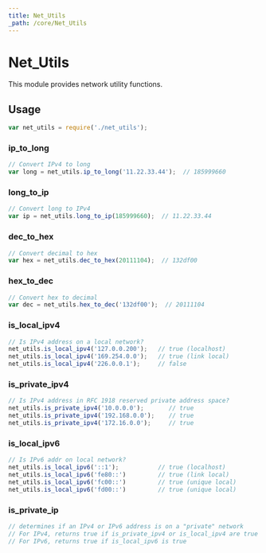 ```yaml
---
title: Net_Utils
_path: /core/Net_Utils
---
```


# Net_Utils

This module provides network utility functions.

## Usage

```js
var net_utils = require('./net_utils');
```

### ip_to_long

```js
// Convert IPv4 to long
var long = net_utils.ip_to_long('11.22.33.44');  // 185999660
```

### long_to_ip

```js
// Convert long to IPv4
var ip = net_utils.long_to_ip(185999660);  // 11.22.33.44
```

### dec_to_hex

```js
// Convert decimal to hex
var hex = net_utils.dec_to_hex(20111104);  // 132df00
```

### hex_to_dec

```js
// Convert hex to decimal
var dec = net_utils.hex_to_dec('132df00');  // 20111104
```
### is_local_ipv4

```js
// Is IPv4 address on a local network?
net_utils.is_local_ipv4('127.0.0.200');   // true (localhost)
net_utils.is_local_ipv4('169.254.0.0');   // true (link local)
net_utils.is_local_ipv4('226.0.0.1');     // false
```

### is_private_ipv4

```js
// Is IPv4 address in RFC 1918 reserved private address space?
net_utils.is_private_ipv4('10.0.0.0');       // true
net_utils.is_private_ipv4('192.168.0.0');    // true
net_utils.is_private_ipv4('172.16.0.0');     // true
```

### is_local_ipv6

```js
// Is IPv6 addr on local network?
net_utils.is_local_ipv6('::1');           // true (localhost)
net_utils.is_local_ipv6('fe80::')         // true (link local)
net_utils.is_local_ipv6('fc00::')         // true (unique local)
net_utils.is_local_ipv6('fd00::')         // true (unique local)
```

### is_private_ip

```js
// determines if an IPv4 or IPv6 address is on a "private" network
// For IPv4, returns true if is_private_ipv4 or is_local_ipv4 are true
// For IPv6, returns true if is_local_ipv6 is true
```